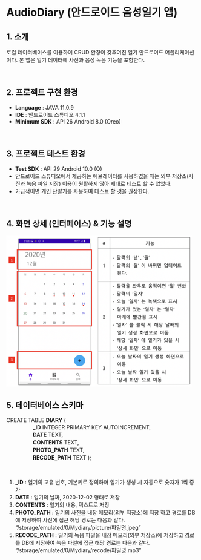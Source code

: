# AudioDiary (안드로이드 음성일기 앱)

## 1. 소개
로컬 데이터베이스를 이용하여 CRUD 환경이 갖추어진 일기 안드로이드 어플리케이션이다. 본 앱은 일기 데이터에 사진과 음성 녹음 기능을 포함한다.

<br>

## 2. 프로젝트 구현 환경
* **Language**           :	JAVA 11.0.9
* **IDE**                :	안드로이드 스튜디오 4.1.1
* **Minimum SDK**        :	API 26 Android 8.0 (Oreo)

<br>

## 3. 프로젝트 테스트 환경
* **Test SDK** : API 29 Android 10.0 (Q)
* 안드로이드 스튜디오에서 제공하는 에뮬레이터를 사용하였을 때는 외부 저장소(사진과 녹음 파일 저장) 이용이 원활하지 않아 제대로 테스트 할 수 없었다.
* 가급적이면 개인 단말기를 사용하여 테스트 할 것을 권장한다.

<br>

## 4. 화면 상세 (인터페이스) & 기능 설명
<img src="readme_images/image1.png" height="400">
<br>

## 5. 데이터베이스 스키마

CREATE TABLE **DIARY** (
<br> 　　　　　**_ID** INTEGER PRIMARY KEY AUTOINCREMENT,
<br> 　　　　　**DATE** TEXT,
<br> 　　　　　**CONTENTS** TEXT,
<br> 　　　　　**PHOTO_PATH** TEXT,
<br> 　　　　　**RECODE_PATH** TEXT );

<br>

1. **_ID** : 일기의 고유 번호, 기본키로 정의하며 일기가 생성 시 자동으로
숫자가 1씩 증가
2. **DATE** : 일기의 날짜, 2020-12-02 형태로 저장
3. **CONTENTS** : 일기의 내용, 텍스트로 저장
4. **PHOTO_PATH** : 일기의 사진을 내장 메모리(외부 저장소)에 저장
하고 경로를 DB에 저장하여 사진에 접근
해당 경로는 다음과 같다. “/storage/emulated/0/Mydiary/picture/파일명.jpeg”
5. **RECODE_PATH** : 일기의 녹음 파일을 내장 메모리(외부 저장소)에 저장하고 경로를 DB에 저장하여 녹음 파일에 접근
 해당 경로는 다음과 같다. “/storage/emulated/0/Mydiary/recode/파일명.mp3”

